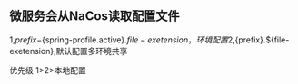 ## 微服务会从NaCos读取配置文件
  1,${prefix}-${spring-profile.active}.${file-exetension}，环境配置
  2,${prefix}.${file-exetension},默认配置多环境共享
  
  优先级
  1>2>本地配置